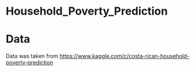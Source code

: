 # Household_Poverty_Prediction




# Data
Data was taken from https://www.kaggle.com/c/costa-rican-household-poverty-prediction
